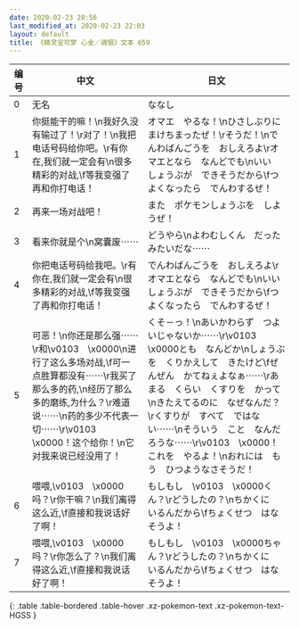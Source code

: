 ```yaml
---
date: 2020-02-23 20:56
last_modified_at: 2020-02-23 22:03
layout: default
title: 《精灵宝可梦 心金／魂银》文本 659
---
```

| 编号 | 中文 | 日文 |
| ---- | ---- | ---- |
| 0 | 无名 | ななし |
| 1 | 你挺能干的嘛！\n我好久没有输过了！\r对了！\n我把电话号码给你吧。\r有你在,我们就一定会有\n很多精彩的对战,\f等我变强了再和你打电话！ | オマエ　やるな！\nひさしぶりに　まけちまったぜ！\rそうだ！\nでんわばんごうを　おしえろよ\rオマエとなら　なんどでも\nいい　しょうぶが　できそうだから\fつよくなったら　でんわするぜ！ |
| 2 | 再来一场对战吧！ | また　ポケモンしょうぶを　しようぜ！ |
| 3 | 看来你就是个\n窝囊废⋯⋯ | どうやら\nよわむしくん　だった　みたいだな⋯⋯ |
| 4 | 你把电话号码给我吧。\r有你在,我们就一定会有\n很多精彩的对战,\f等我变强了再和你打电话！ | でんわばんごうを　おしえろよ\rオマエとなら　なんどでも\nいい　しょうぶが　できそうだから\fつよくなったら　でんわするぜ！ |
| 5 | 可恶！\n你还是那么强⋯⋯\r和\v0103　\x0000\n进行了这么多场对战,\f可一点胜算都没有⋯⋯\r我买了那么多的药,\n经历了那么多的磨练,为什么？\r难道说⋯⋯\n药的多少不代表一切⋯⋯\r\v0103　\x0000！这个给你！\n它对我来说已经没用了！ | くそ－っ！\nあいかわらず　つよいじゃないか⋯⋯\r\v0103　\x0000とも　なんどか\nしょうぶを　くりかえして　きたけど\fぜんぜん　かてねぇよなぁ⋯⋯\rあまる　くらい　くすりを　かって\nきたえてるのに　なぜなんだ？\rくすりが　すべて　ではない⋯⋯\nそういう　こと　なんだろうな⋯⋯\r\v0103　\x0000！　これを　やるよ！\nおれには　もう　ひつようなさそうだ！ |
| 6 | 喂喂,\v0103　\x0000吗？\r你干嘛？\n我们离得这么近,\f直接和我说话好了啊！ | もしもし　\v0103　\x0000くん？\rどうしたの？\nちかくに　いるんだから\fちょくせつ　はなそうよ！ |
| 7 | 喂喂,\v0103　\x0000吗？\r你怎么了？\n我们离得这么近,\f直接和我说话好了啊！ | もしもし　\v0103　\x0000ちゃん？\rどうしたの？\nちかくに　いるんだから\fちょくせつ　はなそうよ！ |
{: .table .table-bordered .table-hover .xz-pokemon-text .xz-pokemon-text-HGSS }